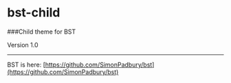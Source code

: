 bst-child
=========

###Child theme for BST

Version 1.0

-----

BST is here: [https://github.com/SimonPadbury/bst](https://github.com/SimonPadbury/bst)

